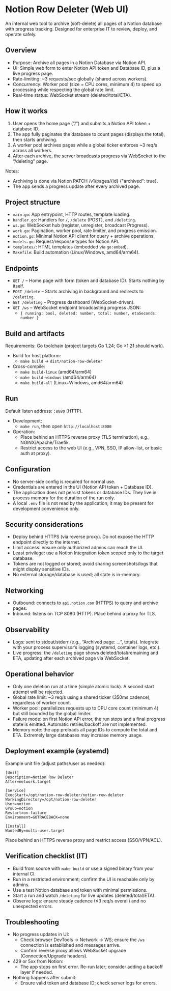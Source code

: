 # Notion Row Deleter (Web UI)

An internal web tool to archive (soft-delete) all pages of a Notion database with progress tracking. Designed for enterprise IT to review, deploy, and operate safely.

## Overview
- Purpose: Archive all pages in a Notion Database via Notion API.
- UI: Simple web form to enter Notion API token and Database ID, plus a live progress page.
- Rate-limiting: ~3 requests/sec globally (shared across workers).
- Concurrency: Worker pool (size = CPU cores, minimum 4) to speed up processing while respecting the global rate limit.
- Real-time status: WebSocket stream (deleted/total/ETA).

## How it works
1. User opens the home page (“/”) and submits a Notion API token + database ID.
2. The app fully paginates the database to count pages (displays the total), then starts archiving.
3. A worker pool archives pages while a global ticker enforces ~3 req/s across all workers.
4. After each archive, the server broadcasts progress via WebSocket to the “/deleting” page.

Notes:
- Archiving is done via Notion PATCH /v1/pages/{id} {"archived": true}.
- The app sends a progress update after every archived page.

## Project structure
- `main.go`: App entrypoint, HTTP routes, template loading.
- `handler.go`: Handlers for `/`, `/delete` (POST), and `/deleting`.
- `ws.go`: WebSocket hub (register, unregister, broadcast Progress).
- `work.go`: Pagination, worker pool, rate limiter, and progress emission.
- `notion.go`: Minimal Notion API client for query + archive operations.
- `models.go`: Request/response types for Notion API.
- `templates/`: HTML templates (embedded via `go:embed`).
- `Makefile`: Build automation (Linux/Windows, amd64/arm64).

## Endpoints
- `GET /` – Home page with form (token and database ID). Starts nothing by itself.
- `POST /delete` – Starts archiving in background and redirects to `/deleting`.
- `GET /deleting` – Progress dashboard (WebSocket-driven).
- `GET /ws` – WebSocket endpoint broadcasting progress JSON:
  - `{ running: bool, deleted: number, total: number, etaSeconds: number }`

## Build and artifacts
Requirements: Go toolchain (project targets Go 1.24; Go ≥1.21 should work).

- Build for host platform:
  - `make build` → `dist/notion-row-deleter`
- Cross-compile:
  - `make build-linux` (amd64/arm64)
  - `make build-windows` (amd64/arm64)
  - `make build-all` (Linux+Windows, amd64/arm64)

## Run
Default listen address: `:8080` (HTTP).

- Development:
  - `make run`, then open `http://localhost:8080`
- Operation:
  - Place behind an HTTPS reverse proxy (TLS termination), e.g., NGINX/Apache/Traefik.
  - Restrict access to the web UI (e.g., VPN, SSO, IP allow-list, or basic auth at proxy).

## Configuration
- No server-side config is required for normal use.
- Credentials are entered in the UI (Notion API token + Database ID).
- The application does not persist tokens or database IDs. They live in process memory for the duration of the run only.
- A local `.env` file is not read by the application; it may be present for development convenience only.

## Security considerations
- Deploy behind HTTPS (via reverse proxy). Do not expose the HTTP endpoint directly to the internet.
- Limit access: ensure only authorized admins can reach the UI.
- Least privilege: use a Notion Integration token scoped only to the target database.
- Tokens are not logged or stored; avoid sharing screenshots/logs that might display sensitive IDs.
- No external storage/database is used; all state is in-memory.

## Networking
- Outbound: connects to `api.notion.com` (HTTPS) to query and archive pages.
- Inbound: listens on TCP 8080 (HTTP). Place behind a proxy for TLS.

## Observability
- Logs: sent to stdout/stderr (e.g., “Archived page: …”, totals). Integrate with your process supervisor’s logging (systemd, container logs, etc.).
- Live progress: the `/deleting` page shows deleted/total/remaining and ETA, updating after each archived page via WebSocket.

## Operational behavior
- Only one deletion run at a time (simple atomic lock). A second start attempt will be rejected.
- Global rate limit: ~3 req/s using a shared ticker (350ms cadence), regardless of worker count.
- Worker pool: parallelizes requests up to CPU core count (minimum 4) but still bounded by the global limiter.
- Failure mode: on first Notion API error, the run stops and a final progress state is emitted. Automatic retries/backoff are not implemented.
- Memory note: the app preloads all page IDs to compute the total and ETA. Extremely large databases may increase memory usage.

## Deployment example (systemd)
Example unit file (adjust paths/user as needed):
```
[Unit]
Description=Notion Row Deleter
After=network.target

[Service]
ExecStart=/opt/notion-row-deleter/notion-row-deleter
WorkingDirectory=/opt/notion-row-deleter
User=notion
Group=notion
Restart=on-failure
Environment=GOTRACEBACK=none

[Install]
WantedBy=multi-user.target
```
Place behind an HTTPS reverse proxy and restrict access (SSO/VPN/ACL).

## Verification checklist (IT)
- Build from source with `make build` or use a signed binary from your internal CI.
- Run in a restricted environment; confirm the UI is reachable only by admins.
- Use a test Notion database and token with minimal permissions.
- Start a run and watch `/deleting` for live updates (deleted/total/ETA).
- Observe logs: ensure steady cadence (≤3 req/s overall) and no unexpected errors.

## Troubleshooting
- No progress updates in UI:
  - Check browser DevTools → Network → WS; ensure the `/ws` connection is established and messages arrive.
  - Confirm reverse proxy allows WebSocket upgrade (Connection/Upgrade headers).
- 429 or 5xx from Notion:
  - The app stops on first error. Re-run later; consider adding a backoff layer if needed.
- Nothing happens after submit:
  - Ensure valid token and database ID; check server logs for errors.
